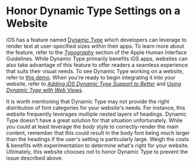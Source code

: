 # Honor Dynamic Type Settings on a Website

iOS has a feature named [Dynamic Type](https://developer.apple.com/documentation/uikit/uifont/scaling_fonts_automatically) which developers can leverage to render text at user-specified sizes within their apps. To learn more about the feature, refer to the [*Typography*](https://developer.apple.com/design/human-interface-guidelines/ios/visual-design/typography) section of the Apple Human Interface Guidelines. While Dynamic Type primarily benefits iOS apps, websites can also take advantage of this feature to offer readers a seamless experience that suits their visual needs. To see Dynamic Type working on a website, refer to [this demo](https://ia11y.github.io/Coding-Patterns/iOS/text-resizing/ios-system-fonts.html). When you're ready to begin integrating it into your website, refer to [*Adding iOS Dynamic Type Support to Better*](https://ind.ie/labs/blog/dynamic-type-support) and [*Using Dynamic Type with Web Views*](https://useyourloaf.com/blog/using-dynamic-type-with-web-views).

It is worth mentioning that Dynamic Type may not provide the right distribution of font categories for your website's needs. For instance, this website frequently leverages multiple nested layers of headings. Dynamic Type doesn't have a great solution for that situation unfortunately. While you could at least leverage the *body* style to correctly-render the main content, remember that this could result in the body font being much larger than the headings if the user's setting is particularly large. Weigh the costs & benefits with experimentation to determine what's right for your website. Ultimately, this website chooses not to honor Dynamic Type to prevent the issue described above.